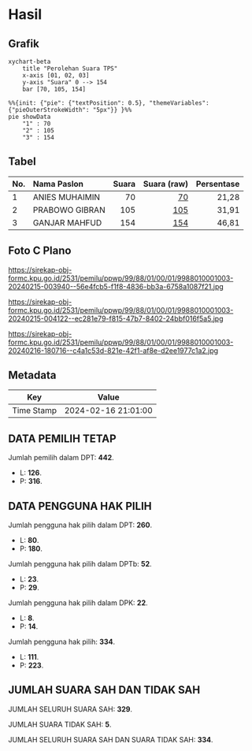 # Hasil

## Grafik

```mermaid
xychart-beta
    title "Perolehan Suara TPS"
    x-axis [01, 02, 03]
    y-axis "Suara" 0 --> 154
    bar [70, 105, 154]
```

```mermaid
%%{init: {"pie": {"textPosition": 0.5}, "themeVariables": {"pieOuterStrokeWidth": "5px"}} }%%
pie showData
    "1" : 70
    "2" : 105
    "3" : 154
```

## Tabel

| No. | Nama Paslon    | Suara | Suara (raw) | Persentase |
|:--- |:-------------- | -----:| -----------:| ----------:|
| 1   | ANIES MUHAIMIN | 70    | [70][p-1]   | 21,28      |
| 2   | PRABOWO GIBRAN | 105   | [105][p-2]  | 31,91      |
| 3   | GANJAR MAHFUD  | 154   | [154][p-3]  | 46,81      |


[p-1]: https://github.com/gigit-pemilu/pemilu-2024-99-luar-negeri/blob/main/pilpres/hitung-suara/sub/99-luar-negeri/sub/88-paris-perancis/sub/01-paris-perancis/sub/0001-paris-perancis/sub/003-tps-002/sub/paslon-1.txt
[p-2]: https://github.com/gigit-pemilu/pemilu-2024-99-luar-negeri/blob/main/pilpres/hitung-suara/sub/99-luar-negeri/sub/88-paris-perancis/sub/01-paris-perancis/sub/0001-paris-perancis/sub/003-tps-002/sub/paslon-2.txt
[p-3]: https://github.com/gigit-pemilu/pemilu-2024-99-luar-negeri/blob/main/pilpres/hitung-suara/sub/99-luar-negeri/sub/88-paris-perancis/sub/01-paris-perancis/sub/0001-paris-perancis/sub/003-tps-002/sub/paslon-3.txt

## Foto C Plano

https://sirekap-obj-formc.kpu.go.id/2531/pemilu/ppwp/99/88/01/00/01/9988010001003-20240215-003940--56e4fcb5-f1f8-4836-bb3a-6758a1087f21.jpg

https://sirekap-obj-formc.kpu.go.id/2531/pemilu/ppwp/99/88/01/00/01/9988010001003-20240215-004122--ec281e79-f815-47b7-8402-24bbf016f5a5.jpg

https://sirekap-obj-formc.kpu.go.id/2531/pemilu/ppwp/99/88/01/00/01/9988010001003-20240216-180716--c4a1c53d-821e-42f1-af8e-d2ee1977c1a2.jpg


## Metadata

| Key        | Value               |
| ---------- | ------------------- |
| Time Stamp | 2024-02-16 21:01:00 |


## DATA PEMILIH TETAP

Jumlah pemilih dalam DPT: **442**.
 * L: **126**.
 * P: **316**.

## DATA PENGGUNA HAK PILIH

Jumlah pengguna hak pilih dalam DPT: **260**.
 * L: **80**.
 * P: **180**.

Jumlah pengguna hak pilih dalam DPTb: **52**.
 * L: **23**.
 * P: **29**.

Jumlah pengguna hak pilih dalam DPK: **22**.
 * L: **8**.
 * P: **14**.

Jumlah pengguna hak pilih: **334**.
 * L: **111**.
 * P: **223**.

## JUMLAH SUARA SAH DAN TIDAK SAH

JUMLAH SELURUH SUARA SAH: **329**.

JUMLAH SUARA TIDAK SAH: **5**.

JUMLAH SELURUH SUARA SAH DAN SUARA TIDAK SAH: **334**.


